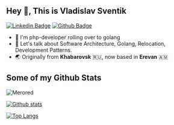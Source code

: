 ## Hey 👋, This is Vladislav Sventik
[![Linkedin Badge](https://img.shields.io/badge/-Merored-0072b1?style=flat&logo=Linkedin&logoColor=white&link=https://www.linkedin.com/in/merored//)](https://www.linkedin.com/in/merored/) [![Github Badge](https://img.shields.io/badge/-Merored-grey?style=flat&logo=github&logoColor=white&link=https://github.com/Merored/)](https://www.github.com/Merored/) 

- 🌚 I'm php-developer rolling over to golang
- 💬 Let's talk about Software Architecture, Golang, Relocation, Development Patterns.
- 🌏 Originally from **Khabarovsk** 🇷🇺, now based in **Erevan** 🇦🇲

## Some of my Github Stats
<p align=left> <img src=https://komarev.com/ghpvc/?username=Merored alt=Merored /> </p>

[![Github stats](https://github-readme-stats.vercel.app/api?username=Merored&show_icons=true&theme=synthwave&include_all_commits=true)](https://github.com/Merored/github-readme-stats)

[![Top Langs](https://github-readme-stats.vercel.app/api/top-langs/?username=Merored&theme=synthwave&layout=compact)](https://github.com/Merored/github-readme-stats)
